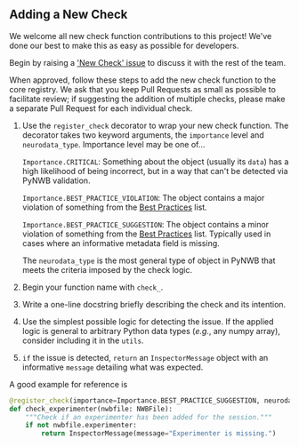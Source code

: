 ## Adding a New Check

We welcome all new check function contributions to this project! We've done our best to make this as easy as possible for developers.

Begin by raising a ['New Check' issue](https://github.com/NeurodataWithoutBorders/nwbinspector/issues/new/choose) to discuss it with the rest of the team.

When approved, follow these steps to add the new check function to the core registry. We ask that you keep Pull Requests as small as possible to facilitate review; if suggesting the addition of multiple checks, please make a separate Pull Request for each individual check.

1) Use the `register_check` decorator to wrap your new check function. The decorator takes two keyword arguments, the `importance` level and `neurodata_type`.
    Importance level may be one of...

    `Importance.CRITICAL`: Something about the object (usually its `data`) has a high likelihood of being incorrect, but in a way that can't be detected via PyNWB validation.

    `Importance.BEST_PRACTICE_VIOLATION`: The object contains a major violation of something from the [Best Practices](https://www.nwb.org/best-practices/) list.

    `Importance.BEST_PRACTICE_SUGGESTION`: The object contains a minor violation of something from the [Best Practices](https://www.nwb.org/best-practices/) list. Typically used in cases where an informative metadata field is missing.

    The `neurodata_type` is the most general type of object in PyNWB that meets the criteria imposed by the check logic.

2) Begin your function name with `check_`.
3) Write a one-line docstring briefly describing the check and its intention.
4) Use the simplest possible logic for detecting the issue. If the applied logic is general to arbitrary Python data types (_e.g._, any numpy array), consider including it in the `utils`.
5) `if` the issue is detected, `return` an `InspectorMessage` object with an informative `message` detailing what was expected.

A good example for reference is

```python
@register_check(importance=Importance.BEST_PRACTICE_SUGGESTION, neurodata_type=NWBFile)
def check_experimenter(nwbfile: NWBFile):
    """Check if an experimenter has been added for the session."""
    if not nwbfile.experimenter:
        return InspectorMessage(message="Experimenter is missing.")
```
